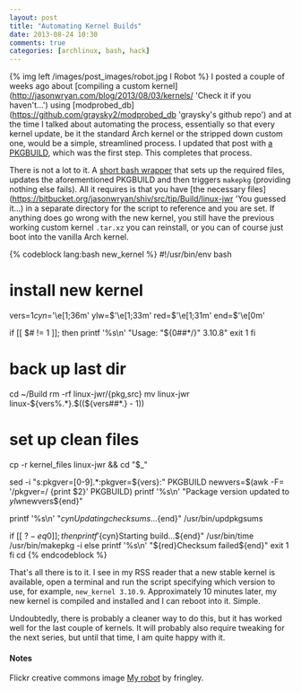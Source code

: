```yaml
---
layout: post
title: "Automating Kernel Builds"
date: 2013-08-24 10:30
comments: true
categories: [archlinux, bash, hack]
---
```

{% img left /images/post_images/robot.jpg I Robot %}
I posted a couple of weeks ago about 
[compiling a custom kernel](http://jasonwryan.com/blog/2013/08/03/kernels/ 'Check it if you haven't...')
using [modprobed_db](https://github.com/graysky2/modprobed_db 'graysky's github repo')
and at the time I talked about automating the process, essentially so that every
kernel update, be it the standard Arch kernel or the stripped down custom one,
would be a simple, streamlined process. I updated that post with 
[a PKGBUILD](https://bitbucket.org/jasonwryan/shiv/src/tip/Build/linux-jwr/PKGBUILD 'bitbucket repo'),
which was the first step. This completes that process.

There is not a lot to it. A 
[short bash wrapper](https://bitbucket.org/jasonwryan/shiv/src/tip/Scripts/new_kernel 'bitbucket repo')
that sets up the required files, updates the aforementioned PKGBUILD and then
triggers `makepkg` (providing nothing else fails). All it requires is that you
have 
[the necessary files](https://bitbucket.org/jasonwryan/shiv/src/tip/Build/linux-jwr 'You guessed it…) 
in a separate directory for the script to reference and
you are set. If anything does go wrong with the new kernel, you still have the
previous working custom kernel `.tar.xz` you can reinstall, or you can of course
just boot into the vanilla Arch kernel.

{% codeblock lang:bash new_kernel %}
#!/usr/bin/env bash
# install new kernel

vers=$1
cyn=$'\e[1;36m'
ylw=$'\e[1;33m'
red=$'\e[1;31m'
end=$'\e[0m'

if [[ $# != 1 ]]; then
	printf '%s\n' "Usage: "${0##*/}" 3.10.8"
	exit 1
fi

# back up last dir
cd ~/Build
rm -rf linux-jwr/{pkg,src}
mv linux-jwr linux-${vers%.*}.$((${vers##*.} - 1))

# set up clean files
cp -r kernel_files linux-jwr && cd "$_"

sed -i "s:pkgver=[0-9].*:pkgver=${vers}:" PKGBUILD
newvers=$(awk -F= '/pkgver=/ {print $2}' PKGBUILD)
printf '%s\n' "Package version updated to ${ylw}$newvers${end}"

printf '%s\n' "${cyn}Updating checksums…${end}"
/usr/bin/updpkgsums

if [[ $? -eq 0 ]]; then
	printf '%s\n' "${cyn}Starting build…${end}"
	/usr/bin/time /usr/bin/makepkg -i
else
	printf '%s\n' "${red}Checksum failed${end}"
	exit 1
fi
cd
{% endcodeblock %}

That's all there is to it. I see in my RSS reader that a new stable kernel is
available, open a terminal and run the script specifying which version to use,
for example, `new_kernel 3.10.9`.  Approximately 10 minutes later, my new kernel
is compiled and installed and I can reboot into it. Simple.

Undoubtedly, there is probably a cleaner way to do this, but it has worked well
for the last couple of kernels. It will probably also require tweaking for the
next series, but until that time, I am quite happy with it.

#### Notes
Flickr creative commons image 
[My robot](http://www.flickr.com/photos/fringley/4244586360/) by fringley.
